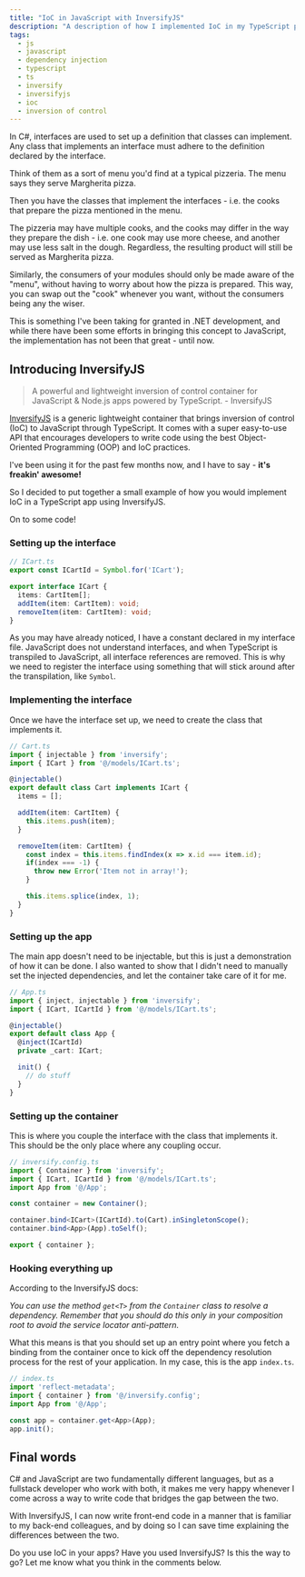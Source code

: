 ```yaml
---
title: "IoC in JavaScript with InversifyJS"
description: "A description of how I implemented IoC in my TypeScript project using InversifyJS."
tags:
  - js
  - javascript
  - dependency injection
  - typescript
  - ts
  - inversify
  - inversifyjs
  - ioc
  - inversion of control
---
```


In C#, interfaces are used to set up a definition that classes can implement. Any class that implements an interface must adhere to the definition declared by the interface.

Think of them as a sort of menu you'd find at a typical pizzeria. The menu says they serve Margherita pizza.

Then you have the classes that implement the interfaces - i.e. the cooks that prepare the pizza mentioned in the menu.

The pizzeria may have multiple cooks, and the cooks may differ in the way they prepare the dish - i.e. one cook may use more cheese, and another may use less salt in the dough. Regardless, the resulting product will still be served as Margherita pizza.

Similarly, the consumers of your modules should only be made aware of the "menu", without having to worry about how the pizza is prepared. This way, you can swap out the "cook" whenever you want, without the consumers being any the wiser.

This is something I've been taking for granted in .NET development, and while there have been some efforts in bringing this concept to JavaScript, the implementation has not been that great - until now.

<!--more-->

## Introducing InversifyJS

> A powerful and lightweight inversion of control container for JavaScript & Node.js apps powered by TypeScript. - InversifyJS

[InversifyJS][1] is a generic lightweight container that brings inversion of control (IoC) to JavaScript through TypeScript. It comes with a super easy-to-use API that encourages developers to write code using the best Object-Oriented Programming (OOP) and IoC practices.

I've been using it for the past few months now, and I have to say - **it's freakin' awesome!**

So I decided to put together a small example of how you would implement IoC in a TypeScript app using InversifyJS.

On to some code!

### Setting up the interface

```typescript
// ICart.ts
export const ICartId = Symbol.for('ICart');

export interface ICart {
  items: CartItem[];
  addItem(item: CartItem): void;
  removeItem(item: CartItem): void;
}
```

As you may have already noticed, I have a constant declared in my interface file. JavaScript does not understand interfaces, and when TypeScript is transpiled to JavaScript, all interface references are removed. This is why we need to register the interface using something that will stick around after the transpilation, like `Symbol`.

### Implementing the interface

Once we have the interface set up, we need to create the class that implements it.

```typescript
// Cart.ts
import { injectable } from 'inversify';
import { ICart } from '@/models/ICart.ts';

@injectable()
export default class Cart implements ICart {
  items = [];

  addItem(item: CartItem) {
    this.items.push(item);
  }

  removeItem(item: CartItem) {
    const index = this.items.findIndex(x => x.id === item.id);
    if(index === -1) {
      throw new Error('Item not in array!');
    }

    this.items.splice(index, 1);
  }
}
```

### Setting up the app

The main app doesn't need to be injectable, but this is just a demonstration of how it can be done. I also wanted to show that I didn't need to manually set the injected dependencies, and let the container take care of it for me.

```typescript
// App.ts
import { inject, injectable } from 'inversify';
import { ICart, ICartId } from '@/models/ICart.ts';

@injectable()
export default class App {
  @inject(ICartId)
  private _cart: ICart;

  init() {
    // do stuff
  }
}
```

### Setting up the container

This is where you couple the interface with the class that implements it. This should be the only place where any coupling occur.

```typescript
// inversify.config.ts
import { Container } from 'inversify';
import { ICart, ICartId } from '@/models/ICart.ts';
import App from '@/App';

const container = new Container();

container.bind<ICart>(ICartId).to(Cart).inSingletonScope();
container.bind<App>(App).toSelf();

export { container };
```

### Hooking everything up

According to the InversifyJS docs:

*You can use the method `get<T>` from the `Container` class to resolve a dependency. Remember that you should do this only in your composition root to avoid the service locator anti-pattern.*

What this means is that you should set up an entry point where you fetch a binding from the container once to kick off the dependency resolution process for the rest of your application. In my case, this is the app `index.ts`.

```typescript
// index.ts
import 'reflect-metadata';
import { container } from '@/inversify.config';
import App from '@/App';

const app = container.get<App>(App);
app.init();
```

## Final words

C# and JavaScript are two fundamentally different languages, but as a fullstack developer who work with both, it makes me very happy whenever I come across a way to write code that bridges the gap between the two.

With InversifyJS, I can now write front-end code in a manner that is familiar to my back-end colleagues, and by doing so I can save time explaining the differences between the two.

Do you use IoC in your apps? Have you used InversifyJS? Is this the way to go? Let me know what you think in the comments below.

[1]: http://inversify.io